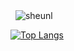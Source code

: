 

<p>&nbsp;
  <img align="center" src="https://github-readme-stats.vercel.app/api?username=sheunl&show_icons=true&locale=en" alt="sheunl" />

[![Top Langs](https://github-readme-stats.vercel.app/api/top-langs/?username=anuraghazra&layout=compact)](https://github.com/anuraghazra/github-readme-stats)
</p>


